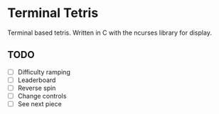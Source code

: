 # Terminal Tetris

Terminal based tetris. Written in C with the ncurses library for display.


## TODO
- [ ] Difficulty ramping
- [ ] Leaderboard
- [ ] Reverse spin
- [ ] Change controls
- [ ] See next piece
